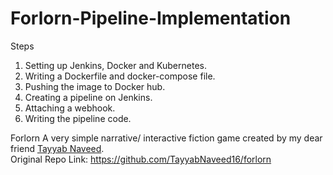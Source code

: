 # Forlorn-Pipeline-Implementation

Steps

1. Setting up Jenkins, Docker and Kubernetes.
2. Writing a Dockerfile and docker-compose file.
3. Pushing the image to Docker hub.
4. Creating a pipeline on Jenkins.
5. Attaching a webhook.
6. Writing the pipeline code.

Forlorn A very simple narrative/ interactive fiction game created by my dear friend [Tayyab Naveed](https://github.com/TayyabNaveed16).  
Original Repo Link: https://github.com/TayyabNaveed16/forlorn
